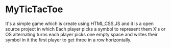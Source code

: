 # MyTicTacToe
It's a simple game which is create using HTML,CSS,JS and it is a open source project in which Each player picks a symbol to represent them X's or OS alternating turns each player picks one empty space and writes their symbol in it the first player to get three in a row horizontally. 
